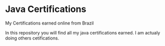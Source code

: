# Java Certifications
My Certifications earned online from Brazil

In this repository you will find all my java certifications earned.
I am actualy doing others cetifications.

